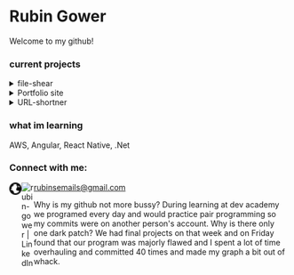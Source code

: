 # Rubin Gower
 Welcome to my github!

### current projects
<details>
  <summary> file-shear</summary>
I'm currently working on a file shearing program so you can send file from your laptop to your phone via QR code<br>
   <b> the project github:</b>   https://github.com/rubin-gower/File-share
</details>

<details>
  <summary> Portfolio site</summary>
my personal portfolio website http://rubin.net.nz. lots of old projects are computer games and can't really be on github as there HUGE files so they will be on my website. I am allso planning on having a blog on my website about projects I am making and planning to make.
</details>

<details>
  <summary> URL-shortner</summary>
  I have made a url shortner with my mate ben just for fun as I find when I shorten urls I lose them and have to create them again. my site rembers what urls you have created and shows   you using local storage. <br>
  <b> heroku deploy: </b>  http://smurl.herokuapp.com/ <br>
   <b> the project github:</b>   https://github.com/ben-irvine/url-shortener/blob/master
</details>

### what im learning
AWS, Angular, React Native, .Net

### Connect with me:

[<img align="left" alt="rubin.net.nz" width="22px" src="https://raw.githubusercontent.com/iconic/open-iconic/master/svg/globe.svg" />](http://rubin.net.nz)
[<img align="left" alt="rubin-gower | LinkedIn" width="22px" src="https://cdn.jsdelivr.net/npm/simple-icons@v3/icons/linkedin.svg" />](https://www.linkedin.com/in/rubin-gower/) 
rubinsemails@gmail.com
<br />


Why is my github not more bussy? 
During learning at dev academy we programed every day and would practice pair programming so my commits were on another person's account.
Why is there only one dark patch? 
We had final projects on that week and on Friday found that our program was majorly flawed and I spent a lot of time overhauling and committed 40 times and made my graph a bit out of whack.

<!--
**rubin-gower/rubin-gower** is a ✨ _special_ ✨ repository because its `README.md` (this file) appears on your GitHub profile.
**If you would like to do this to your profile create a repo with the same name as your username. allso make sure it has a read me.
-->

